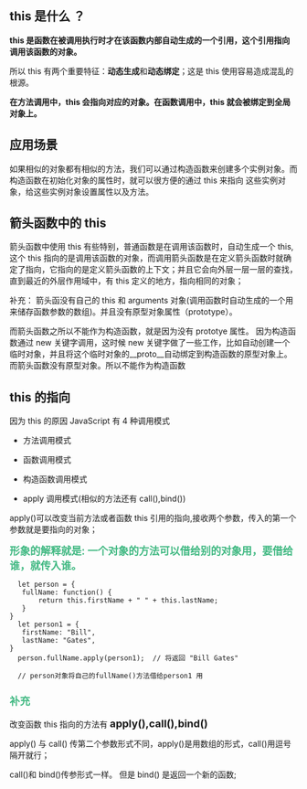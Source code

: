 ## this 是什么 ？

**this 是函数在被调用执行时才在该函数内部自动生成的一个引用，这个引用指向调用该函数的对象。**

所以 this 有两个重要特征：**动态生成**和**动态绑定**；这是 this 使用容易造成混乱的根源。

**在方法调用中，this 会指向对应的对象。在函数调用中，this 就会被绑定到全局对象上。**

## 应用场景

如果相似的对象都有相似的方法，我们可以通过构造函数来创建多个实例对象。而构造函数在初始化对象的属性时，就可以很方便的通过 this 来指向
这些实例对象，给这些实例对象设置属性以及方法。

## 箭头函数中的 this

箭头函数中使用 this 有些特别，普通函数是在调用该函数时，自动生成一个 this,这个 this 指向的是调用该函数的对象，而调用箭头函数是在定义箭头函数时就确定了指向，它指向的是定义箭头函数的上下文；并且它会向外层一层一层的查找，直到最近的外层作用域中，有 this 定义的地方，指向相同的对象；

补充： 箭头函没有自己的 this 和 arguments 对象(调用函数时自动生成的一个用来储存函数参数的数组)。并且没有原型对象属性（prototype）。

而箭头函数之所以不能作为构造函数，就是因为没有 prototye 属性。 因为构造函数通过 new 关键字调用，这时候 new 关键字做了一些工作，比如自动创建一个临时对象，并且将这个临时对象的__proto__自动绑定到构造函数的原型对象上。而箭头函数没有原型对象。所以不能作为构造函数

## this 的指向

因为 this 的原因 JavaScript 有 4 种调用模式
**<font color='#42B983' size=4.5 > </font>**

- 方法调用模式

- 函数调用模式

- 构造函数调用模式

- apply 调用模式(相似的方法还有 call(),bind())

apply()可以改变当前方法或者函数 this 引用的指向,接收两个参数，传入的第一个参数就是要指向的对象；

**<font color='#42B983' size=4.5 >形象的解释就是: 一个对象的方法可以借给别的对象用，要借给谁，就传入谁。 </font>**

```
  let person = {
   fullName: function() {
       return this.firstName + " " + this.lastName;
   }
}
  let person1 = {
   firstName: "Bill",
   lastName: "Gates",
}
  person.fullName.apply(person1);  // 将返回 "Bill Gates"

  // person对象将自己的fullName()方法借给person1 用

```

### **<font color='#42B983' size=4.5 >补充 </font>**

改变函数 this 指向的方法有 **<font size=4.5>apply(),call(),bind()</font>**

apply() 与 call() 传第二个参数形式不同，apply()是用数组的形式，call()用逗号隔开就行；

call()和 bind()传参形式一样。 但是 bind() 是返回一个新的函数;
